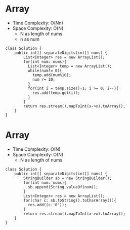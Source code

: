 # Array
* Time Complexity: O(Nn)
* Space Complexity: O(N)
	* N as length of nums
    * n as num
```
class Solution {
    public int[] separateDigits(int[] nums) {
        List<Integer> res = new ArrayList();
        for(int num: nums){
          List<Integer> temp = new ArrayList();
          while(num!= 0){
            temp.add(num%10);
            num /= 10;
          }
          for(int i = temp.size()-1; i >= 0; i--){
            res.add(temp.get(i));
          }
        }
        return res.stream().mapToInt(x->x).toArray();
    }
}
```
# Array
* Time Complexity: O(N)
* Space Complexity: O(N)
	* N as length of nums
```
class Solution {
    public int[] separateDigits(int[] nums) {
        StringBuilder sb = new StringBuilder();
        for(int num: nums){
          sb.append(String.valueOf(num));
        }
        List<Integer> res = new ArrayList();
        for(char c: sb.toString().toCharArray()){
          res.add((c-'0'));
        }
        return res.stream().mapToInt(x->x).toArray();
    }
}
```